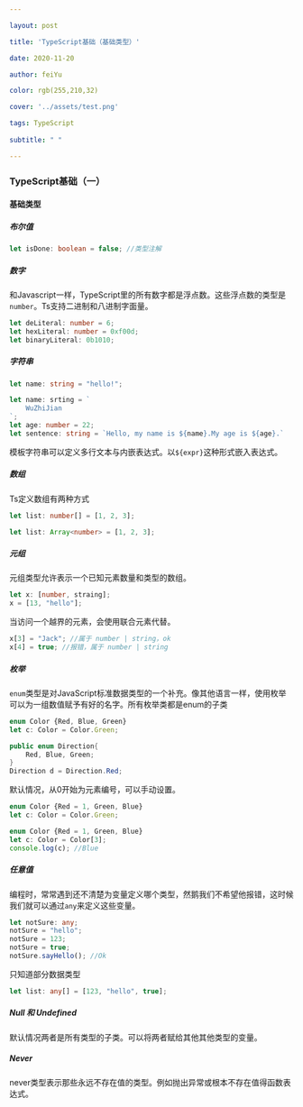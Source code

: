 ```yaml
---

layout: post

title: 'TypeScript基础（基础类型）'

date: 2020-11-20

author: feiYu

color: rgb(255,210,32)

cover: '../assets/test.png'

tags: TypeScript
 
subtitle: " "

---
```


### TypeScript基础（一）

#### 基础类型

##### 布尔值

```typescript
let isDone: boolean = false; //类型注解
```

##### 数字

和Javascript一样，TypeScript里的所有数字都是浮点数。这些浮点数的类型是`number`。Ts支持二进制和八进制字面量。

```typescript
let deLiteral: number = 6;
let hexLiteral: number = 0xf00d;
let binaryLiteral: 0b1010;
```

##### 字符串

```typescript
let name: string = "hello!";
```

```typescript
let name: srting = `
	WuZhiJian
`;
let age: number = 22;
let sentence: string = `Hello, my name is ${name}.My age is ${age}.`
```

模板字符串可以定义多行文本与内嵌表达式。以`${expr}`这种形式嵌入表达式。

##### 数组

Ts定义数组有两种方式

```typescript
let list: number[] = [1, 2, 3];
```

```typescript
let list: Array<number> = [1, 2, 3];
```

##### 元组

元组类型允许表示一个已知元素数量和类型的数组。

```typescript
let x: [number, straing];
x = [13, "hello"];
```

当访问一个越界的元素，会使用联合元素代替。

```javascript
x[3] = "Jack"; //属于 number | string，ok
x[4] = true; //报错，属于 number | string
```

##### 枚举

`enum`类型是对JavaScript标准数据类型的一个补充。像其他语言一样，使用枚举可以为一组数值赋予有好的名字。所有枚举类都是enum的子类

```typescript
enum Color {Red, Blue, Green}
let c: Color = Color.Green;
```

```java
public enum Direction{
	Red, Blue, Green;
}
Direction d = Direction.Red;
```

默认情况，从0开始为元素编号，可以手动设置。

```typescript
enum Color {Red = 1, Green, Blue}
let c: Color = Color.Green;
```

```typescript
enum Color {Red = 1, Green, Blue}
let c: Color = Color[3];
console.log(c); //Blue
```

##### 任意值

编程时，常常遇到还不清楚为变量定义哪个类型，然鹅我们不希望他报错，这时候我们就可以通过`any`来定义这些变量。

```typescript
let notSure: any;
notSure = "hello";
notSure = 123;
notSure = true;
notSure.sayHello(); //Ok
```

只知道部分数据类型

```typescript
let list: any[] = [123, "hello", true];
```

##### Null 和 Undefined

默认情况两者是所有类型的子类。可以将两者赋给其他其他类型的变量。

##### Never

never类型表示那些永远不存在值的类型。例如抛出异常或根本不存在值得函数表达式。


